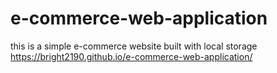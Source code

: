 # e-commerce-web-application
this is a simple e-commerce website built with local storage
 https://bright2190.github.io/e-commerce-web-application/
